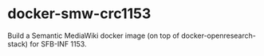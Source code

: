 # docker-smw-crc1153
Build a Semantic MediaWiki docker image (on top of docker-openresearch-stack) for SFB-INF 1153.